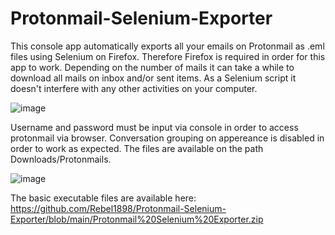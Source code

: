 # Protonmail-Selenium-Exporter
This console app automatically exports all your emails on Protonmail as .eml files using Selenium on Firefox. Therefore Firefox is required in order for this app to work. Depending on the number of mails it can take a while to download all mails on inbox and/or sent items. As a Selenium script it doesn't interfere with any other activities on your computer.

![image](https://user-images.githubusercontent.com/44053413/146109373-d06ac338-e5e3-4725-b7bf-c4057b8a0f04.png)


Username and password must be input via console in order to access protonmail via browser. Conversation grouping on appereance is disabled in order to work as expected. 
The files are available on the path Downloads/Protonmails.

![image](https://user-images.githubusercontent.com/44053413/146108408-8aec7ccb-d7cd-49c4-92dd-11c41439057f.png)


The basic executable files are available here:
https://github.com/Rebel1898/Protonmail-Selenium-Exporter/blob/main/Protonmail%20Selenium%20Exporter.zip








